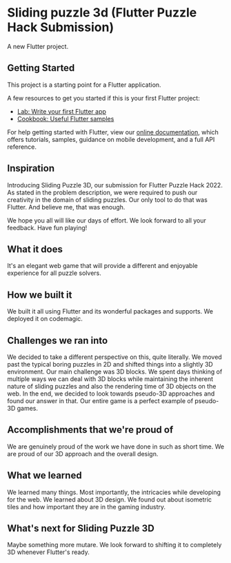 # Sliding puzzle 3d (Flutter Puzzle Hack Submission)

A new Flutter project.

## Getting Started

This project is a starting point for a Flutter application.

A few resources to get you started if this is your first Flutter project:

- [Lab: Write your first Flutter app](https://flutter.dev/docs/get-started/codelab)
- [Cookbook: Useful Flutter samples](https://flutter.dev/docs/cookbook)

For help getting started with Flutter, view our
[online documentation](https://flutter.dev/docs), which offers tutorials,
samples, guidance on mobile development, and a full API reference.

## Inspiration
Introducing Sliding Puzzle 3D, our submission for Flutter Puzzle Hack 2022. As stated in the problem description, we were required to push our creativity in the domain of sliding puzzles. Our only tool to do that was Flutter. And believe me, that was enough. 

We hope you all will like our days of effort. We look forward to all your feedback. Have fun playing! 

## What it does
It's an elegant web game that will provide a different and enjoyable experience for all puzzle solvers.

## How we built it
We built it all using Flutter and its wonderful packages and supports. We deployed it on codemagic. 

## Challenges we ran into
We decided to take a different perspective on this, quite literally. We moved past the typical boring puzzles in 2D and shifted things into a slightly 3D environment. Our main challenge was 3D blocks. We spent days thinking of multiple ways we can deal with 3D blocks while maintaining the inherent nature of sliding puzzles and also the rendering time of 3D objects on the web. In the end, we decided to look towards pseudo-3D approaches and found our answer in that. Our entire game is a perfect example of pseudo-3D games.

## Accomplishments that we're proud of
We are genuinely proud of the work we have done in such as short time. We are proud of our 3D approach and the overall design.

## What we learned
We learned many things. Most importantly, the intricacies while developing for the web. We learned about 3D design. We found out about isometric tiles and how important they are in the gaming industry.

## What's next for Sliding Puzzle 3D
Maybe something more mutare. We look forward to shifting it to completely 3D whenever Flutter's ready. 
